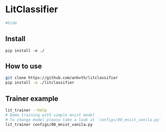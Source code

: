 LitClassifier
================

<!-- WARNING: THIS FILE WAS AUTOGENERATED! DO NOT EDIT! -->

``` python
#hide
```

## Install

`pip install -e ./`

## How to use

``` bash
git clone https://github.com/anhvth/litclassifier
pip install -e ./litclassifier
```

## Trainer example

``` bash
lit_trainer --help
# Demo training with simple mnist model
# To change model please take a look at `configs/00_mnist_vanila.py`
lit_trainer configs/00_mnist_vanila.py
```
